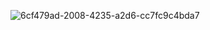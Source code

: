
![6cf479ad-2008-4235-a2d6-cc7fc9c4bda7](https://github.com/CanKuralK/AWS_AI-ML_Scholarship/assets/16454824/efa930ed-b697-460d-9e22-c065b82ba1f2)
